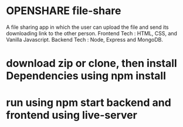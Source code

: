 # OPENSHARE file-share
A file sharing app in which the user can upload the file and send its downloading link to the other person.
Frontend Tech : HTML, CSS, and Vanilla Javascript.
Backend Tech : Node, Express and MongoDB.

# download zip or clone, then install Dependencies using npm install

# run using npm start backend and frontend using live-server
